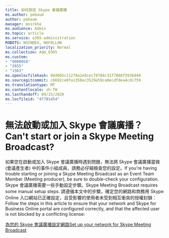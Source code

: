 ```yaml
---
title: 如何設定 Skype 會議廣播
ms.author: pebaum
author: pebaum
manager: mnirkhe
ms.audience: Admin
ms.topic: article
ms.service: o365-administration
ROBOTS: NOINDEX, NOFOLLOW
localization_priority: Normal
ms.collection: Adm_O365
ms.custom:
- "9000058"
- "2655"
- "1563"
ms.openlocfilehash: 9dd605c11278a2e9cec79784c31f7868f5936d48
ms.sourcegitcommit: c6692ce0fa1358ec3529e59ca0ecdfdea4cdc759
ms.translationtype: MT
ms.contentlocale: zh-TW
ms.lasthandoff: 09/15/2020
ms.locfileid: "47781454"
---
```

# <a name="cant-start-or-join-a-skype-meeting-broadcast"></a><span data-ttu-id="784ca-102">無法啟動或加入 Skype 會議廣播？</span><span class="sxs-lookup"><span data-stu-id="784ca-102">Can't start or join a Skype Meeting Broadcast?</span></span>

<span data-ttu-id="784ca-103">如果您在啟動或加入 Skype 會議廣播時遇到問題，無法將 Skype 會議廣播當做 (會議產生者) 中的事件小組成員，請務必仔細檢查您的設定。</span><span class="sxs-lookup"><span data-stu-id="784ca-103">If you're having trouble starting or joining a Skype Meeting Broadcast as an Event Team Member (Meeting producer), be sure to double-check your configuration.</span></span> <span data-ttu-id="784ca-104">Skype 會議廣播需要一些手動設定步驟。</span><span class="sxs-lookup"><span data-stu-id="784ca-104">Skype Meeting Broadcast requires some manual setup steps.</span></span> <span data-ttu-id="784ca-105">請遵循本文中的步驟，確定您的網路和商務用 Skype Online 入口網站已正確設定，且受影響的使用者未受到相互衝突的授權封鎖：</span><span class="sxs-lookup"><span data-stu-id="784ca-105">Follow the steps in this article to ensure that your network and Skype for Business Online portal are configured correctly, and that the affected user is not blocked by a conflicting license:</span></span>

[<span data-ttu-id="784ca-106">為您的 Skype 會議廣播設定網路</span><span class="sxs-lookup"><span data-stu-id="784ca-106">Set up your network for Skype Meeting Broadcast</span></span>](https://docs.microsoft.com/SkypeForBusiness/set-up-your-network-for-skype-meeting-broadcast/set-up-your-network-for-skype-meeting-broadcast)